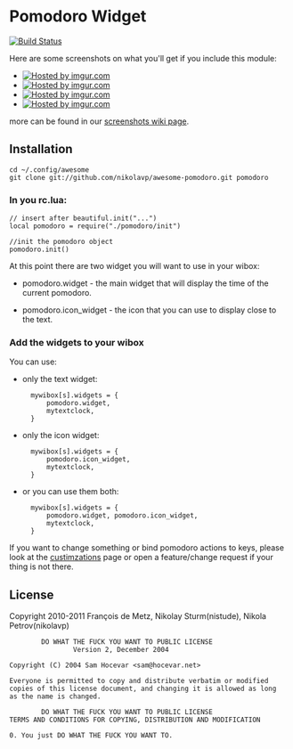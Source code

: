 # Pomodoro Widget

[![Build Status](https://travis-ci.org/nikolavp/awesome-pomodoro.svg?branch=master)](https://travis-ci.org/nikolavp/awesome-pomodoro)

Here are some screenshots on what you'll get if you include this module:
* <a href="http://imgur.com/ko2M5WQ"><img src="http://i.imgur.com/ko2M5WQ.png" title="Hosted by imgur.com"/></a>
* <a href="http://imgur.com/j30ZilX"><img src="http://i.imgur.com/j30ZilX.png" title="Hosted by imgur.com" /></a>
* <a href="http://imgur.com/V2IVWGO"><img src="http://i.imgur.com/V2IVWGO.png" title="Hosted by imgur.com"/></a> 
* <a href="http://imgur.com/KZdC7Qw"><img src="http://i.imgur.com/KZdC7Qw.png" title="Hosted by imgur.com"/></a>

more can be found in our [screenshots wiki page](https://github.com/nikolavp/awesome-pomodoro/wiki/Screenshots).

## Installation

    cd ~/.config/awesome
    git clone git://github.com/nikolavp/awesome-pomodoro.git pomodoro

### In you rc.lua:

    // insert after beautiful.init("...")
    local pomodoro = require("./pomodoro/init")

    //init the pomodoro object
    pomodoro.init()

At this point there are two widget you will want to use in your wibox:

*    pomodoro.widget - the main widget that will display the time of the current pomodoro.

*    pomodoro.icon_widget - the icon that you can use to display close to the text.

### Add the widgets to your wibox

You can use:

* only the text widget:

        mywibox[s].widgets = {
            pomodoro.widget,
            mytextclock,
        }

* only the icon widget:

        mywibox[s].widgets = {
            pomodoro.icon_widget,
            mytextclock,
        }

* or you can use them both:

        mywibox[s].widgets = {
            pomodoro.widget, pomodoro.icon_widget,
            mytextclock,
        }

If you want to change something or bind pomodoro actions to keys, please look at the [custimzations](https://github.com/nikolavp/awesome-pomodoro/wiki/Advanced-customizations) page or open a feature/change request if your thing is not there.


## License

Copyright 2010-2011 François de Metz, Nikolay Sturm(nistude), Nikola Petrov(nikolavp)

            DO WHAT THE FUCK YOU WANT TO PUBLIC LICENSE
                    Version 2, December 2004

    Copyright (C) 2004 Sam Hocevar <sam@hocevar.net>

    Everyone is permitted to copy and distribute verbatim or modified
    copies of this license document, and changing it is allowed as long
    as the name is changed.

            DO WHAT THE FUCK YOU WANT TO PUBLIC LICENSE
    TERMS AND CONDITIONS FOR COPYING, DISTRIBUTION AND MODIFICATION

    0. You just DO WHAT THE FUCK YOU WANT TO.
